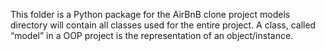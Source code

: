 This folder is a Python package for the AirBnB clone project
models directory will contain all classes used for the entire project. A class, called “model” in a OOP project is the representation of an object/instance.
